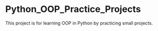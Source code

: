 # Python_OOP_Practice_Projects
This project is for learning OOP in Python by practicing small projects.
